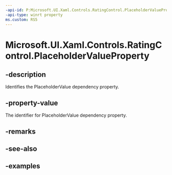 ```yaml
---
-api-id: P:Microsoft.UI.Xaml.Controls.RatingControl.PlaceholderValueProperty
-api-type: winrt property
ms.custom: RS5
---
```

<!-- Property syntax.
public DependencyProperty PlaceholderValueProperty { get; }
-->

# Microsoft.UI.Xaml.Controls.RatingControl.PlaceholderValueProperty


## -description

Identifies the PlaceholderValue dependency property.


## -property-value

The identifier for PlaceholderValue dependency property.


## -remarks


## -see-also


## -examples


